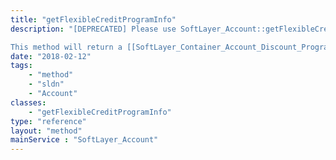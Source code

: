 ```yaml
---
title: "getFlexibleCreditProgramInfo"
description: "[DEPRECATED] Please use SoftLayer_Account::getFlexibleCreditProgramsInfo. 

This method will return a [[SoftLayer_Container_Account_Discount_Program]] object containing the Flexible Credit Program information for this account. To be considered an active participant, the account must have an enrollment record with a monthly credit amount set and the current date must be within the range defined by the enrollment and graduation date. The forNextBillCycle parameter can be set to true to return a SoftLayer_Container_Account_Discount_Program object with information with relation to the next bill cycle. The forNextBillCycle parameter defaults to false. Please note that all discount amount entries are reported as pre-tax amounts and the legacy tax fields in the [[SoftLayer_Container_Account_Discount_Program]] are deprecated. "
date: "2018-02-12"
tags:
    - "method"
    - "sldn"
    - "Account"
classes:
    - "getFlexibleCreditProgramInfo"
type: "reference"
layout: "method"
mainService : "SoftLayer_Account"
---
```

